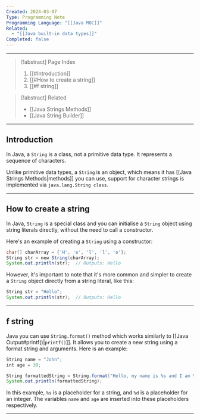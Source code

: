 ```yaml
---
Created: 2024-03-07
Type: Programming Note
Programming Language: "[[Java MOC]]"
Related:
  - "[[Java built-in data types]]"
Completed: false
---
```

---
>[!abstract] Page Index
>1. [[#Introduction]]
>2. [[#How to create a string]]
>3. [[#f string]]

>[!abstract] Related
>- [[Java Strings Methods]]
>- [[Java String Builder]]

---
## Introduction

In Java, a `String` is a class, not a primitive data type. It represents a sequence of characters. 

Unlike primitive data types, a `String` is an object, which means it has [[Java Strings Methods|methods]] you can use, support for character strings is implemented via `java.lang.String class`.

---
## How to create a string

In Java, `String` is a special class and you can initialise a `String` object using string literals directly, without the need to call a constructor. 

 Here's an example of creating a `String` using a constructor:
```java
char[] charArray = {'H', 'e', 'l', 'l', 'o'};
String str = new String(charArray);
System.out.println(str);  // Outputs: Hello
```

However, it's important to note that it's more common and simpler to create a `String` object directly from a string literal, like this:

```java
String str = "Hello";
System.out.println(str);  // Outputs: Hello 
```

---
## f string

Java you can use `String.format()` method which works similarly to [[Java Output#printf()|`printf()`]]. It allows you to create a new string using a format string and arguments. Here is an example:

```java
String name = "John";
int age = 30;

String formattedString = String.format("Hello, my name is %s and I am %d years old.", name, age);
System.out.println(formattedString);
```


In this example, `%s` is a placeholder for a string, and `%d` is a placeholder for an integer. The variables `name` and `age` are inserted into these placeholders respectively.

---

